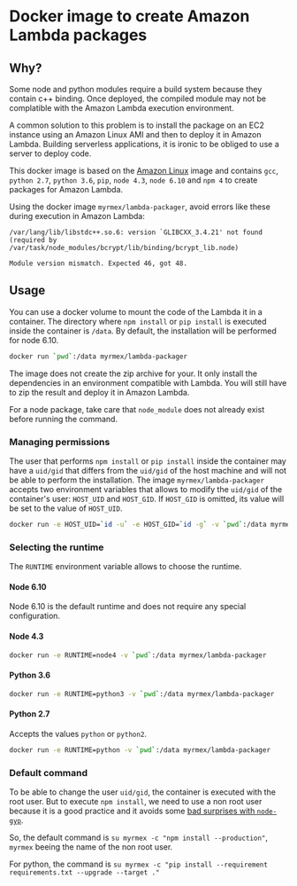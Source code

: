 # Docker image to create Amazon Lambda packages

## Why?

Some node and python modules require a build system because they contain c++ binding. Once deployed, the compiled
module may not be complatible with the Amazon Lambda execution environment.

A common solution to this problem is to install the package on an EC2 instance using an Amazon Linux AMI and then to
deploy it in Amazon Lambda. Building serverless applications, it is ironic to be obliged to use a server to deploy code.

This docker image is based on the [Amazon Linux](https://hub.docker.com/_/amazonlinux/) image and contains `gcc`,
`python 2.7`, `python 3.6`, `pip`, `node 4.3`, `node 6.10` and `npm 4` to create packages for Amazon Lambda.

Using the docker image `myrmex/lambda-packager`, avoid errors like these during execution in Amazon Lambda:

```
/var/lang/lib/libstdc++.so.6: version `GLIBCXX_3.4.21' not found (required by /var/task/node_modules/bcrypt/lib/binding/bcrypt_lib.node)
```

```
Module version mismatch. Expected 46, got 48.
```

## Usage

You can use a docker volume to mount the code of the Lambda it in a container. The directory where `npm install` or
`pip install` is executed inside the container is `/data`. By default, the installation will be performed for node
6.10.

```bash
docker run `pwd`:/data myrmex/lambda-packager
```

The image does not create the zip archive for your. It only install the dependencies in an environment compatible with
Lambda. You will still have to zip the result and deploy it in Amazon Lambda.

For a node package, take care that `node_module` does not already exist before running the command.

### Managing permissions

The user that performs `npm install` or `pip install` inside the container may have a `uid/gid` that differs from the
`uid/gid` of the host machine and will not be able to perform the installation. The image `myrmex/lambda-packager`
accepts two environment variables that allows to modify the `uid/gid` of the container's user: `HOST_UID` and
`HOST_GID`. If `HOST_GID` is omitted, its value will be set to the value of `HOST_UID`.

```bash
docker run -e HOST_UID=`id -u` -e HOST_GID=`id -g` -v `pwd`:/data myrmex/lambda-packager
```

### Selecting the runtime

The `RUNTIME` environment variable allows to choose the runtime.

#### Node 6.10

Node 6.10 is the default runtime and does not require any special configuration.

#### Node 4.3

```bash
docker run -e RUNTIME=node4 -v `pwd`:/data myrmex/lambda-packager
```

#### Python 3.6

```bash
docker run -e RUNTIME=python3 -v `pwd`:/data myrmex/lambda-packager
```

#### Python 2.7

Accepts the values `python` or `python2`.

```bash
docker run -e RUNTIME=python -v `pwd`:/data myrmex/lambda-packager
```

### Default command

To be able to change the user `uid/gid`, the container is executed with the root user. But to execute `npm install`, we
need to use a non root user because it is a good practice and it avoids some [bad surprises with
`node-gyp`](https://github.com/nodejs/node-gyp/issues/454).

So, the default command is `su myrmex -c "npm install --production"`, `myrmex` beeing the name of the non root user.

For python, the command is `su myrmex -c "pip install --requirement requirements.txt --upgrade --target ."`
